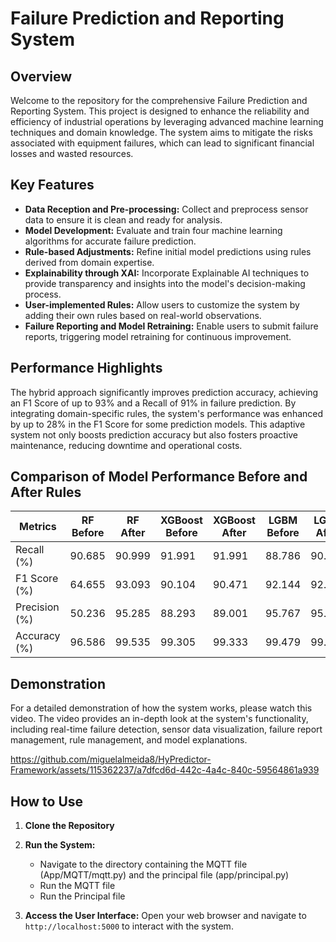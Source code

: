 # Failure Prediction and Reporting System

## Overview

Welcome to the repository for the comprehensive Failure Prediction and Reporting System. This project is designed to enhance the reliability and efficiency of industrial operations by leveraging advanced machine learning techniques and domain knowledge. The system aims to mitigate the risks associated with equipment failures, which can lead to significant financial losses and wasted resources.

## Key Features

- **Data Reception and Pre-processing:** Collect and preprocess sensor data to ensure it is clean and ready for analysis.
- **Model Development:** Evaluate and train four machine learning algorithms for accurate failure prediction.
- **Rule-based Adjustments:** Refine initial model predictions using rules derived from domain expertise.
- **Explainability through XAI:** Incorporate Explainable AI techniques to provide transparency and insights into the model's decision-making process.
- **User-implemented Rules:** Allow users to customize the system by adding their own rules based on real-world observations.
- **Failure Reporting and Model Retraining:** Enable users to submit failure reports, triggering model retraining for continuous improvement.

## Performance Highlights

The hybrid approach significantly improves prediction accuracy, achieving an F1 Score of up to 93% and a Recall of 91% in failure prediction. By integrating domain-specific rules, the system's performance was enhanced by up to 28% in the F1 Score for some prediction models. This adaptive system not only boosts prediction accuracy but also fosters proactive maintenance, reducing downtime and operational costs.

## Comparison of Model Performance Before and After Rules

| **Metrics**      | **RF Before** | **RF After** | **XGBoost Before** | **XGBoost After** | **LGBM Before** | **LGBM After** | **CatBoost Before** | **CatBoost After** | **GBM Before** | **GBM After** | **Voting Before** | **Voting After** |
|------------------|---------------|--------------|--------------------|-------------------|-----------------|----------------|---------------------|--------------------|----------------|---------------|-------------------|------------------|
| Recall (%)       | 90.685        | 90.999       | 91.991             | 91.991            | 88.786          | 90.748         | 91.413              | 91.413             | 91.003         | 92.242        | 91.003            | 91.413           |
| F1 Score (%)     | 64.655        | 93.093       | 90.104             | 90.471            | 92.144          | 92.232         | 89.303              | 90.771             | 89.576         | 90.245        | 91.055            | 91.278           |
| Precision (%)    | 50.236        | 95.285       | 88.293             | 89.001            | 95.767          | 95.855         | 87.288              | 90.137             | 88.193         | 88.333        | 91.107            | 91.143           |
| Accuracy (%)     | 96.586        | 99.535       | 99.305             | 99.333            | 99.479          | 99.547         | 99.247              | 99.547             | 98.886         | 98.950        | 99.059            | 99.081           |


## Demonstration

For a detailed demonstration of how the system works, please watch this video. The video provides an in-depth look at the system's functionality, including real-time failure detection, sensor data visualization, failure report management, rule management, and model explanations.


https://github.com/miguelalmeida8/HyPredictor-Framework/assets/115362237/a7dfcd6d-442c-4a4c-840c-59564861a939




## How to Use

1. **Clone the Repository**

2. **Run the System:**
   - Navigate to the directory containing the MQTT file (App/MQTT/mqtt.py) and the principal file (app/principal.py)
   - Run the MQTT file
   - Run the Principal file

2. **Access the User Interface:**
Open your web browser and navigate to `http://localhost:5000` to interact with the system.


